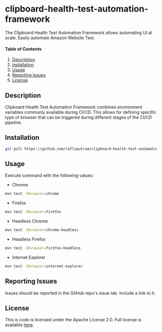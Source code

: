 # clipboard-health-test-automation-framework

The Clipboard Health Test Automation Framework allows automating UI at scale. Easily automate Amazon Website Test.

#### Table of Contents
1.  [Description](#description)
2.  [Installation](#installation)
3.  [Usage](#usage)
4.  [Reporting Issues](#reporting-issues)
5.  [License](#license)

## <a id="description"></a>Description

Clipboard Health Test Automation Framework combines environment variables commonly available during CI/CD. This allows for defining specific type of browser that can be triggered during different stages of the CI/CD pipeline.

## <a id="installation"></a>Installation

```bash
git pull https://github.com/rafliputraa/clipboard-health-test-automation-framework.git
```

## <a id="usage"></a>Usage

Execute command with the following values:
*   Chrome
```bash
mvn test -Dbrowser=chrome
```
*   Firefox
```bash
mvn test -Dbrowser=firefox
```
*   Headless Chrome
```bash
mvn test -Dbrowser=chrome-headless
```
*   Headless Firefox
```bash
mvn test -Dbrowser=firefox-headless
```
*   Internet Explorer
```bash
mvn test -Dbrowser=internet-explorer
```

## <a id="reporting_issues"></a>Reporting Issues

Issues should be reported in the GitHub repo's issue tab. Include a link to it.

## <a id="license"></a>License

This is code is licensed under the Apache License 2.0. Full license is available [here](./LICENSE).
